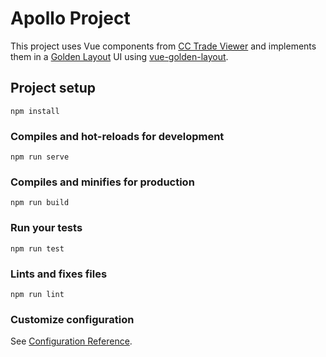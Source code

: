 # Apollo Project

This project uses Vue components from [CC Trade Viewer](https://github.com/loganeb/cc-trade-viewer) and implements them in a [Golden Layout](https://golden-layout.com/) UI using [vue-golden-layout](https://github.com/eddow/vue-golden-layout).

## Project setup
```
npm install
```

### Compiles and hot-reloads for development
```
npm run serve
```

### Compiles and minifies for production
```
npm run build
```

### Run your tests
```
npm run test
```

### Lints and fixes files
```
npm run lint
```

### Customize configuration
See [Configuration Reference](https://cli.vuejs.org/config/).
